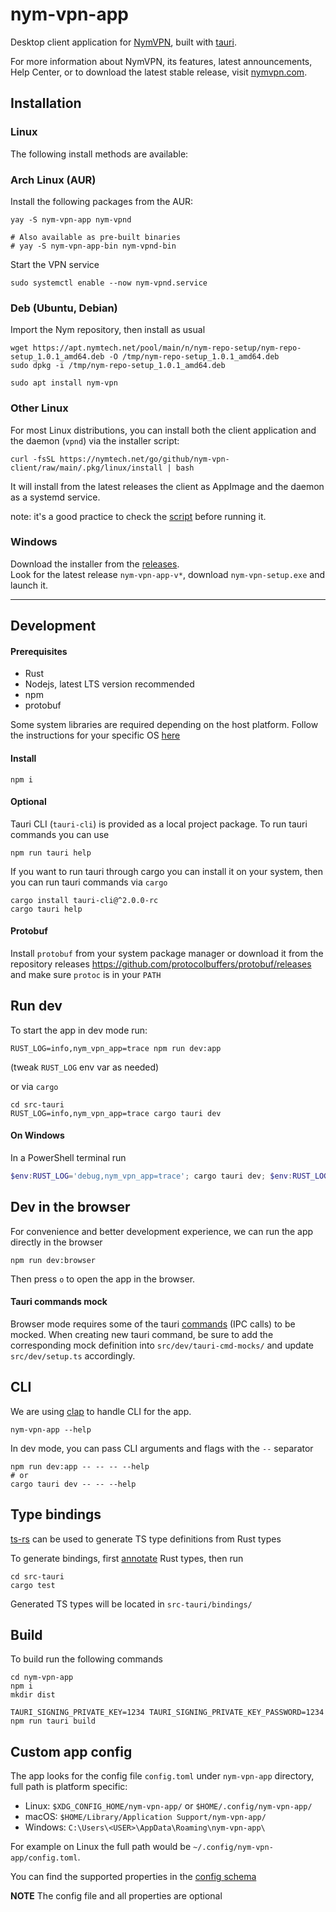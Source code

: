# nym-vpn-app

Desktop client application for [NymVPN](https://nymvpn.com/en), built with
[tauri](https://v2.tauri.app/).

For more information about NymVPN, its features, latest announcements, Help Center, or to download the latest stable release, visit [nymvpn.com](https://nymvpn.com/en).

## Installation

### Linux

The following install methods are available:

### Arch Linux (AUR)

Install the following packages from the AUR:

```shell
yay -S nym-vpn-app nym-vpnd

# Also available as pre-built binaries
# yay -S nym-vpn-app-bin nym-vpnd-bin
```

Start the VPN service

```shell
sudo systemctl enable --now nym-vpnd.service
```

### Deb (Ubuntu, Debian)

Import the Nym repository, then install as usual

```shell
wget https://apt.nymtech.net/pool/main/n/nym-repo-setup/nym-repo-setup_1.0.1_amd64.deb -O /tmp/nym-repo-setup_1.0.1_amd64.deb
sudo dpkg -i /tmp/nym-repo-setup_1.0.1_amd64.deb

sudo apt install nym-vpn
```

### Other Linux

For most Linux distributions, you can install both the client
application and the daemon (`vpnd`) via the installer script:

```shell
curl -fsSL https://nymtech.net/go/github/nym-vpn-client/raw/main/.pkg/linux/install | bash
```

It will install from the latest releases the client as AppImage
and the daemon as a systemd service.

note: it's a good practice to check the
[script](https://github.com/nymtech/nym-vpn-client/blob/main/.pkg/linux/install)
before running it.

### Windows

Download the installer from the [releases](https://github.com/nymtech/nym-vpn-client/releases).\
Look for the latest release `nym-vpn-app-v*`, download
`nym-vpn-setup.exe` and launch it.

---

## Development

#### Prerequisites

- Rust
- Nodejs, latest LTS version recommended
- npm
- protobuf

Some system libraries are required depending on the host platform.
Follow the instructions for your specific OS [here](https://v2.tauri.app/start/prerequisites/)

#### Install

```
npm i
```

#### Optional

Tauri CLI (`tauri-cli`) is provided as a local project package. To
run tauri commands you can use

```
npm run tauri help
```

If you want to run tauri through cargo you can install it on your
system, then you can run tauri commands via `cargo`

```
cargo install tauri-cli@^2.0.0-rc
cargo tauri help
```

#### Protobuf

Install `protobuf` from your system package manager or download it
from the repository releases
https://github.com/protocolbuffers/protobuf/releases and make sure
`protoc` is in your `PATH`

## Run dev

To start the app in dev mode run:

```
RUST_LOG=info,nym_vpn_app=trace npm run dev:app
```

(tweak `RUST_LOG` env var as needed)

or via `cargo`

```
cd src-tauri
RUST_LOG=info,nym_vpn_app=trace cargo tauri dev
```

#### On Windows

In a PowerShell terminal run

```powershell
$env:RUST_LOG='debug,nym_vpn_app=trace'; cargo tauri dev; $env:RUST_LOG=$null
```

## Dev in the browser

For convenience and better development experience, we can run the
app directly in the browser

```
npm run dev:browser
```

Then press `o` to open the app in the browser.

#### Tauri commands mock

Browser mode requires some of the tauri [commands](https://v2.tauri.app/develop/calling-rust/#commands) (IPC calls) to be mocked.
When creating new tauri command, be sure to add the corresponding
mock definition into `src/dev/tauri-cmd-mocks/` and update
`src/dev/setup.ts` accordingly.

## CLI

We are using [clap](https://docs.rs/clap/latest/clap/) to handle CLI for the app.

```shell
nym-vpn-app --help
```

In dev mode, you can pass CLI arguments and flags with the `--` separator

```shell
npm run dev:app -- -- -- --help
# or
cargo tauri dev -- -- --help
```

## Type bindings

[ts-rs](https://github.com/Aleph-Alpha/ts-rs) can be used to generate
TS type definitions from Rust types

To generate bindings, first
[annotate](https://github.com/Aleph-Alpha/ts-rs/blob/main/example/src/lib.rs)
Rust types, then run

```
cd src-tauri
cargo test
```

Generated TS types will be located in `src-tauri/bindings/`

## Build

To build run the following commands

```
cd nym-vpn-app
npm i
mkdir dist

TAURI_SIGNING_PRIVATE_KEY=1234 TAURI_SIGNING_PRIVATE_KEY_PASSWORD=1234 npm run tauri build
```

## Custom app config

The app looks for the config file `config.toml` under `nym-vpn-app`
directory, full path is platform specific:

- Linux: `$XDG_CONFIG_HOME/nym-vpn-app/` or `$HOME/.config/nym-vpn-app/`
- macOS: `$HOME/Library/Application Support/nym-vpn-app/`
- Windows: `C:\Users\<USER>\AppData\Roaming\nym-vpn-app\`

For example on Linux the full path would be
`~/.config/nym-vpn-app/config.toml`.

You can find the supported properties in the
[config schema](https://github.com/nymtech/nym-vpn-client/blob/main/nym-vpn-app/src-tauri/src/fs/config.rs)

**NOTE** The config file and all properties are optional
